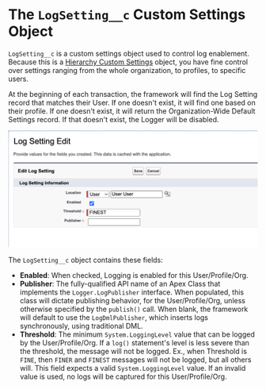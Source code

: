 # The `LogSetting__c` Custom Settings Object

`LogSetting__c` is a custom settings object used to control log enablement. Because this is a [Hierarchy Custom Settings](https://developer.salesforce.com/docs/atlas.en-us.apexcode.meta/apexcode/apex_customsettings.htm) object, you have fine control over settings ranging from the whole organization, to profiles, to specific users.

At the beginning of each transaction, the framework will find the Log Setting record that matches their User. If one doesn't exist, it will find one based on their profile. If one doesn't exist, it will return the Organization-Wide Default Settings record. If that doesn't exist, the Logger will be disabled.

![The Log Setting Object](/media/logsetting.png)

The `LogSetting__c` object contains these fields:

-   **Enabled**: When checked, Logging is enabled for this User/Profile/Org.
-   **Publisher**: The fully-qualified API name of an Apex Class that implements the `Logger.LogPublisher` interface. When populated, this class will dictate publishing behavior, for the User/Profile/Org, unless otherwise specified by the `publish()` call. When blank, the framework will default to use the `LogDmlPublisher`, which inserts logs synchronously, using traditional DML.
-   **Threshold**: The minimum `System.LoggingLevel` value that can be logged by the User/Profile/Org. If a `log()` statement's level is less severe than the threshold, the message will not be logged. Ex., when Threshold is `FINE`, then `FINER` and `FINEST` messages will not be logged, but all others will. This field expects a valid `System.LoggingLevel` value. If an invalid value is used, no logs will be captured for this User/Profile/Org.
